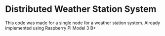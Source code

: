 # Distributed Weather Station System
This code was made for a single node for a weather station system.
Already implemented using Raspberry Pi Model 3 B+
